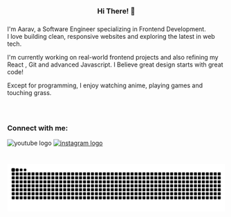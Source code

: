 <h3 align="center">Hi There! 👋</h3>

###

I'm Aarav, a Software Engineer specializing in Frontend Development. <br>
I love building clean, responsive websites and exploring the latest in web tech.

I'm currently working on real-world frontend projects and also refining my React , Git and advanced Javascript.
I Believe great design starts with great code!

Except for programming, I enjoy watching anime, playing games and touching grass.

###
<br clear="both">

 

<h3 align="left">Connect with me:</h3>

<div align="left">
  <img src="https://img.shields.io/static/v1?message=Youtube&logo=youtube&label=&color=FF0000&logoColor=white&labelColor=&style=for-the-badge" height="35" alt="youtube logo"  />
  <a href="https://www.instagram.com/__aaravvvv.__/" target="_blank">
    <img src="https://img.shields.io/static/v1?message=Instagram&logo=instagram&label=&color=E4405F&logoColor=white&labelColor=&style=for-the-badge" height="35" alt="instagram logo"  />
  </a>
</div>

###

<br clear="both">

<picture>
  <source media="(prefers-color-scheme: dark)" srcset="https://raw.githubusercontent.com/Kennnooo/Kennnooo/output/github-snake-dark.svg" />
  <source media="(prefers-color-scheme: light)" srcset="https://raw.githubusercontent.com/Kennnooo/Kennnooo/output/github-snake.svg" />
  <img alt="github-snake" src="https://raw.githubusercontent.com/Kennnooo/Kennnooo/output/github-snake.svg" />
</picture>

###
